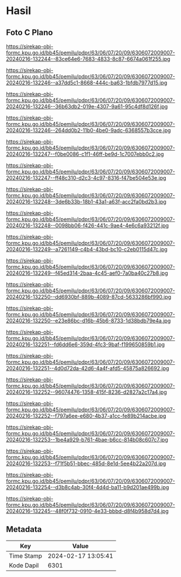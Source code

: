 # Hasil

## Foto C Plano

https://sirekap-obj-formc.kpu.go.id/bb45/pemilu/pdpr/63/06/07/20/09/6306072009007-20240216-132244--83ce64e6-7683-4833-8c87-6674a061f255.jpg

https://sirekap-obj-formc.kpu.go.id/bb45/pemilu/pdpr/63/06/07/20/09/6306072009007-20240216-132246--a37dd5c1-8668-444c-ba63-1bfdb7977d15.jpg

https://sirekap-obj-formc.kpu.go.id/bb45/pemilu/pdpr/63/06/07/20/09/6306072009007-20240216-132246--36b63db2-019e-4307-9a61-95c4df8d126f.jpg

https://sirekap-obj-formc.kpu.go.id/bb45/pemilu/pdpr/63/06/07/20/09/6306072009007-20240216-132246--264dd0b2-11b0-4be0-9adc-6368557b3cce.jpg

https://sirekap-obj-formc.kpu.go.id/bb45/pemilu/pdpr/63/06/07/20/09/6306072009007-20240216-132247--f0be0086-c1f1-46ff-be9d-1c7007ebb0c2.jpg

https://sirekap-obj-formc.kpu.go.id/bb45/pemilu/pdpr/63/06/07/20/09/6306072009007-20240216-132247--ff48c310-d2c3-4c97-8316-f47be504e53e.jpg

https://sirekap-obj-formc.kpu.go.id/bb45/pemilu/pdpr/63/06/07/20/09/6306072009007-20240216-132248--3de6b33b-18b1-43a1-a63f-acc2fa0bd2b3.jpg

https://sirekap-obj-formc.kpu.go.id/bb45/pemilu/pdpr/63/06/07/20/09/6306072009007-20240216-132248--0098bb06-f426-441c-9ae4-4e6c6a93212f.jpg

https://sirekap-obj-formc.kpu.go.id/bb45/pemilu/pdpr/63/06/07/20/09/6306072009007-20240216-132249--a7261149-c4b4-43bd-bc10-c2eb0115d47c.jpg

https://sirekap-obj-formc.kpu.go.id/bb45/pemilu/pdpr/63/06/07/20/09/6306072009007-20240216-132249--f45ed314-2baa-4c45-aef0-7a0ba40c27b8.jpg

https://sirekap-obj-formc.kpu.go.id/bb45/pemilu/pdpr/63/06/07/20/09/6306072009007-20240216-132250--dd6930bf-889b-4089-87cd-5633286bf990.jpg

https://sirekap-obj-formc.kpu.go.id/bb45/pemilu/pdpr/63/06/07/20/09/6306072009007-20240216-132250--e23e86bc-d16b-45b6-8733-1d38bdb79e4a.jpg

https://sirekap-obj-formc.kpu.go.id/bb45/pemilu/pdpr/63/06/07/20/09/6306072009007-20240216-132251--fd6dd6e6-359d-4fc3-9baf-f199650859b1.jpg

https://sirekap-obj-formc.kpu.go.id/bb45/pemilu/pdpr/63/06/07/20/09/6306072009007-20240216-132251--4d0d72da-42d6-4a4f-afd5-45875a826692.jpg

https://sirekap-obj-formc.kpu.go.id/bb45/pemilu/pdpr/63/06/07/20/09/6306072009007-20240216-132252--96074476-1358-415f-8236-d2827a2c17a4.jpg

https://sirekap-obj-formc.kpu.go.id/bb45/pemilu/pdpr/63/06/07/20/09/6306072009007-20240216-132252--f797a6ee-e680-4b37-a1cc-fe89b214acbe.jpg

https://sirekap-obj-formc.kpu.go.id/bb45/pemilu/pdpr/63/06/07/20/09/6306072009007-20240216-132253--1be4a929-b761-4bae-b6cc-814b08c607c7.jpg

https://sirekap-obj-formc.kpu.go.id/bb45/pemilu/pdpr/63/06/07/20/09/6306072009007-20240216-132253--f71f5b51-bbec-485d-8e1d-5ee4b22a207d.jpg

https://sirekap-obj-formc.kpu.go.id/bb45/pemilu/pdpr/63/06/07/20/09/6306072009007-20240216-132254--d3b8c4ab-30f4-4d4d-ba11-b9d201ae499b.jpg

https://sirekap-obj-formc.kpu.go.id/bb45/pemilu/pdpr/63/06/07/20/09/6306072009007-20240216-132245--48f0f732-0910-4e33-bbbd-d8f4b958d7d4.jpg


## Metadata

| Key        | Value               |
| ---------- | ------------------- |
| Time Stamp | 2024-02-17 13:05:41 |
| Kode Dapil | 6301                |



